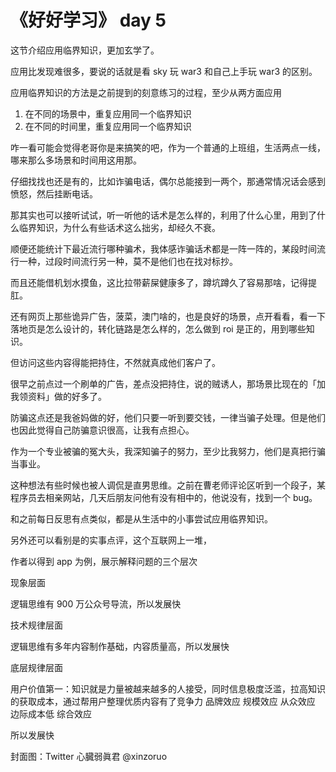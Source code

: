 # 《好好学习》 day 5

这节介绍应用临界知识，更加玄学了。

应用比发现难很多，要说的话就是看 sky 玩 war3 和自己上手玩 war3 的区别。

应用临界知识的方法是之前提到的刻意练习的过程，至少从两方面应用

1. 在不同的场景中，重复应用同一个临界知识
2. 在不同的时间里，重复应用同一个临界知识

咋一看可能会觉得老哥你是来搞笑的吧，作为一个普通的上班组，生活两点一线，哪来那么多场景和时间用这用那。

仔细找找也还是有的，比如诈骗电话，偶尔总能接到一两个，那通常情况话会感到愤怒，然后挂断电话。

那其实也可以接听试试，听一听他的话术是怎么样的，利用了什么心里，用到了什么临界知识，为什么有些话术这么拙劣，却经久不衰。

顺便还能统计下最近流行哪种骗术，我体感诈骗话术都是一阵一阵的，某段时间流行一种，过段时间流行另一种，莫不是他们也在找对标抄。

而且还能借机划水摸鱼，这比拉带薪屎健康多了，蹲坑蹲久了容易那啥，记得提肛。

<!-- 思考下为什么是这样的话术

之前听一个老哥回答为什么有些骗术那么假还有人上当。

利用了什么临界知识，推断一下他的信息怎么来的，在思考下有没有办法骗骗子五块钱。 -->

还有网页上那些诡异广告，菠菜，澳门啥的，也是良好的场景，点开看看，看一下落地页是怎么设计的，转化链路是怎么样的，怎么做到 roi 是正的，用到哪些知识。

但访问这些内容得能把持住，不然就真成他们客户了。

很早之前点过一个刷单的广告，差点没把持住，说的贼诱人，那场景比现在的「加我领资料」做的好多了。

防骗这点还是我爸妈做的好，他们只要一听到要交钱，一律当骗子处理。但是他们也因此觉得自己防骗意识很高，让我有点担心。

作为一个专业被骗的冤大头，我深知骗子的努力，至少比我努力，他们是真把行骗当事业。


<!-- 一般的做法是装个 adb 或者无视，

骗子骗一两百不是目的，就像菠菜赚一两百也不是目的，这只是开始，

上面这段不是我的亲身经历，我有一个朋友说的。 -->

这种想法有些时候也被人调侃是直男思维。之前在曹老师评论区听到一个段子，某程序员去相亲网站，几天后朋友问他有没有相中的，他说没有，找到一个 bug。

和之前每日反思有点类似，都是从生活中的小事尝试应用临界知识。

另外还可以看别是的实事点评，这个互联网上一堆，

作者以得到 app 为例，展示解释问题的三个层次

现象层面

逻辑思维有 900 万公众号导流，所以发展快

技术规律层面

逻辑思维有多年内容制作基础，内容质量高，所以发展快

底层规律层面

用户价值第一：知识就是力量被越来越多的人接受，同时信息极度泛滥，拉高知识的获取成本，通过帮用户整理优质内容有了竞争力
品牌效应
规模效应
从众效应
边际成本低
综合效应

所以发展快



封面图：Twitter 心臓弱眞君 @xinzoruo